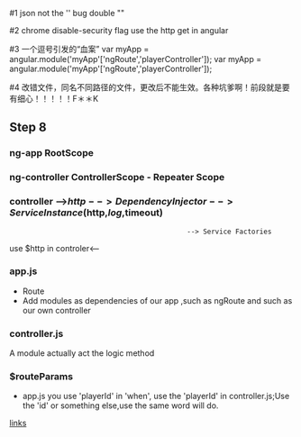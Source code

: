 #1 json  not the ''  bug  double ""

#2 chrome disable-security flag use the http get in angular

#3 一个逗号引发的“血案” var myApp = angular.module('myApp'['ngRoute','playerController']);
                     var myApp = angular.module('myApp'['ngRoute','playerController']);

#4 改错文件，同名不同路径的文件，更改后不能生效。各种坑爹啊！前段就是要有细心！！！！！F＊＊K


## Step 8

### ng-app   RootScope

### ng-controller ControllerScope  -  Repeater Scope

### controller -->$http --> Dependency Injector --> Service Instance($http,$log,$timeout) 
												--> Service Factories
  use $http in controler<--

### app.js   

- Route
- Add modules as dependencies of our app ,such as ngRoute  and such as our own controller

### controller.js

A module actually act the logic method

### $routeParams

- app.js     you use 'playerId' in 'when', use the 'playerId' in controller.js;Use the 'id' or something else,use the same word will do.

[links](https://docs.angularjs.org/tutorial/step_08)